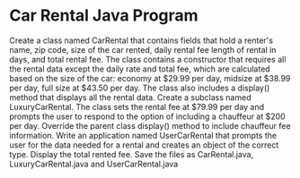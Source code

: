 # Car Rental Java Program

Create a class named CarRental that contains fields that hold a renter's name, zip code, size of the car rented, daily rental fee length of rental in days, and total rental fee. The class contains a constructor that requires all the rental data except the daily rate and total fee, which are calculated based on the size of the car: economy at $29.99 per day, midsize at $38.99 per day, full size at $43.50 per day. The class also includes a display() method that displays all the rental data. Create a subclass named LuxuryCarRental. The class sets the rental fee at $79.99 per day and prompts the user to respond to the option of including a chauffeur at $200 per day. Override the parent class display() method to include chauffeur fee information. Write an application named UserCarRental that prompts the user for the data needed for a rental and creates an object of the correct type. Display the total rented fee. Save the files as CarRental.java, LuxuryCarRental.java and UserCarRental.java 
